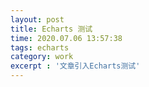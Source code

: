 ```yaml
---
layout: post
title: Echarts 测试
time: 2020.07.06 13:57:38
tags: echarts
category: work
excerpt : '文章引入Echarts测试'
---
```

<div id="book-chart" style="width: 100%;height:740px;"></div>
<script type="text/javascript" src="{{ site.url }}{{site.baseurl}}/js/echarts.min-4.8.0.js"></script>
<script type="text/javascript" src="{{ site.url }}{{site.baseurl}}/js/post/2020-07-06-echarts-test.js"></script>